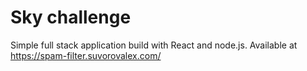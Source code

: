 # Sky challenge
Simple full stack application build with React and node.js.
Available at https://spam-filter.suvorovalex.com/
